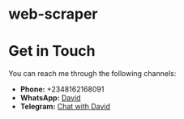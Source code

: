 # web-scraper

# Get in Touch
You can reach me through the following channels:
* **Phone:** +2348162168091
* **WhatsApp:** [David](https://wa.me/+2348162168091)
* **Telegram:** [Chat with David](https://t.me/tyon_1)

